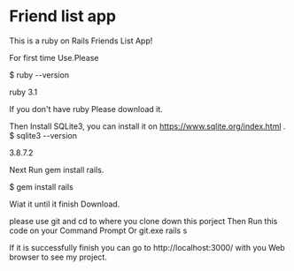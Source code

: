 # Friend list app

This is a ruby on Rails Friends List App!

For first time Use.Please 

$ ruby --version

ruby 3.1

If you don't have ruby Please download it.

Then Install SQLite3, you can install it on https://www.sqlite.org/index.html .
$ sqlite3 --version

3.8.7.2

Next Run gem install rails.

$ gem install rails

Wiat it until it finish Download.

please use git and cd to where you clone down this porject
Then Run this code on your Command Prompt Or git.exe
rails s

If it is successfully finish you can go to 
http://localhost:3000/
with you Web browser to see my project.

